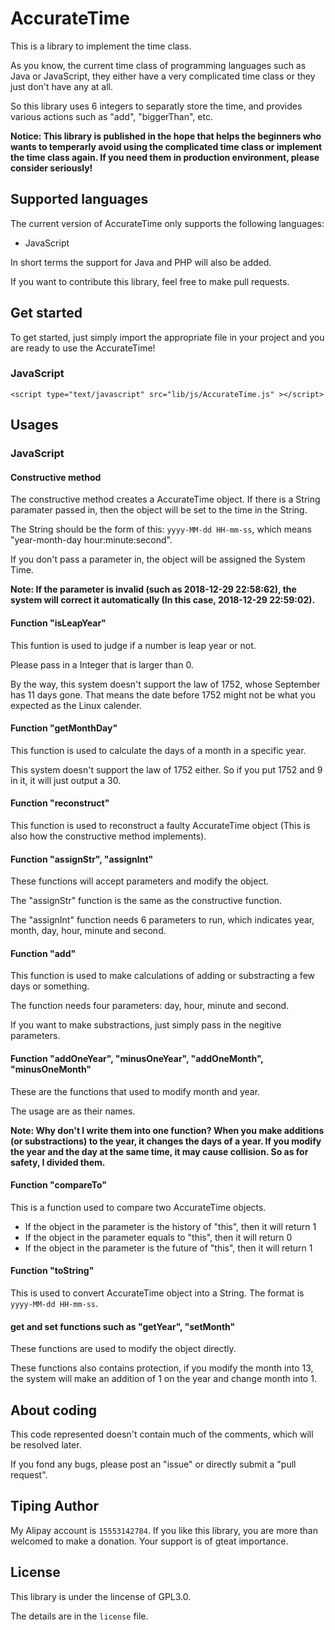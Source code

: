 # AccurateTime

This is a library to implement the time class.

As you know, the current time class of programming languages such as Java or JavaScript, they either have a very complicated time class or they just don't have any at all.

So this library uses 6 integers to separatly store the time, and provides various actions such as "add", "biggerThan", etc.

**Notice: This library is published in the hope that helps the beginners who wants to temperarly avoid using the complicated time class or implement the time class again. If you need them in production environment, please consider seriously!**

## Supported languages

The current version of AccurateTime only supports the following languages:

- JavaScript

In short terms the support for Java and PHP will also be added.

If you want to contribute this library, feel free to make pull requests.

## Get started

To get started, just simply import the appropriate file in your project and you are ready to use the AccurateTime!

### JavaScript

`<script type="text/javascript" src="lib/js/AccurateTime.js" ></script>`

## Usages

### JavaScript

#### Constructive method

The constructive method creates a AccurateTime object. If there is a String paramater passed in, then the object will be set to the time in the String.

The String should be the form of this: `yyyy-MM-dd HH-mm-ss`, which means "year-month-day hour:minute:second".

If you don't pass a parameter in, the object will be assigned the System Time.

**Note: If the parameter is invalid (such as 2018-12-29 22:58:62), the system will correct it automatically (In this case, 2018-12-29 22:59:02).**

#### Function "isLeapYear"

This funtion is used to judge if a number is leap year or not.

Please pass in a Integer that is larger than 0.

By the way, this system doesn't support the law of 1752, whose September has 11 days gone. That means the date before 1752 might not be what you expected as the Linux calender.

#### Function "getMonthDay"

This function is used to calculate the days of a month in a specific year.

This system doesn't support the law of 1752 either. So if you put 1752 and 9 in it, it will just output a 30.

#### Function "reconstruct"

This function is used to reconstruct a faulty AccurateTime object (This is also how the constructive method implements).

#### Function "assignStr", "assignInt"

These functions will accept parameters and modify the object.

The "assignStr" function is the same as the constructive function.

The "assignInt" function needs 6 parameters to run, which indicates year, month, day, hour, minute and second.

#### Function "add"

This function is used to make calculations of adding or substracting a few days or something.

The function needs four parameters: day, hour, minute and second.

If you want to make substractions, just simply pass in the negitive parameters.

#### Function "addOneYear", "minusOneYear", "addOneMonth", "minusOneMonth"

These are the functions that used to modify month and year.

The usage are as their names.

**Note: Why don't I write them into one function? When you make additions (or substractions) to the year, it changes the days of a year. If you modify the year and the day at the same time, it may cause collision. So as for safety, I divided them.**

#### Function "compareTo"

This is a function used to compare two AccurateTime objects. 
- If the object in the parameter is the history of "this", then it will return 1
- If the object in the parameter equals to "this", then it will return 0
- If the object in the parameter is the future of "this", then it will return 1

#### Function "toString"

This is used to convert AccurateTime object into a String. The format is `yyyy-MM-dd HH-mm-ss`.

#### get and set functions such as "getYear", "setMonth"

These functions are used to modify the object directly.

These functions also contains protection, if you modify the month into 13, the system will make an addition of 1 on the year and change month into 1.

## About coding

This code represented doesn't contain much of the comments, which will be resolved later.

If you fond any bugs, please post an "issue" or directly submit a "pull request".

## Tiping Author

My Alipay account is `15553142784`. If you like this library, you are more than welcomed to make a donation. Your support is of gteat importance.

## License

This library is under the lincense of GPL3.0.

The details are in the `license` file.

